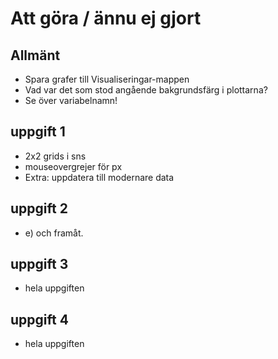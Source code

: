 # Att göra / ännu ej gjort

## Allmänt
- Spara grafer till Visualiseringar-mappen
- Vad var det som stod angående bakgrundsfärg i plottarna?
- Se över variabelnamn!

## uppgift 1
- 2x2 grids i sns
- mouseovergrejer för px
- Extra: uppdatera till modernare data

## uppgift 2
- e) och framåt.

## uppgift 3
- hela uppgiften

## uppgift 4
- hela uppgiften